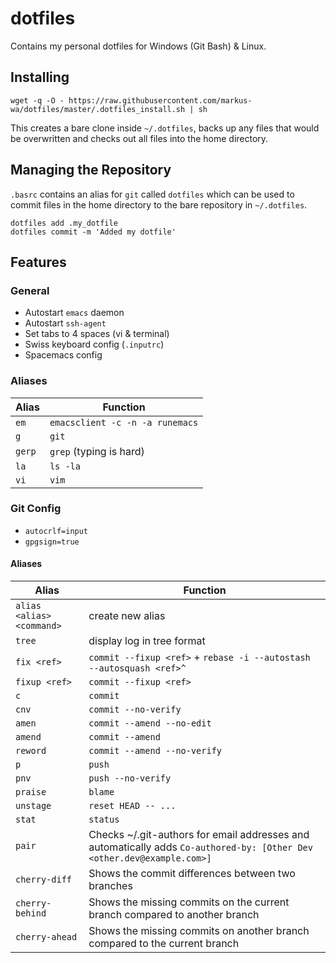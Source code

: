 # dotfiles

Contains my personal dotfiles for Windows (Git Bash) & Linux.

## Installing

	wget -q -O - https://raw.githubusercontent.com/markus-wa/dotfiles/master/.dotfiles_install.sh | sh	

This creates a bare clone inside `~/.dotfiles`, backs up any files that would be overwritten and checks out all files into the home directory.

## Managing the Repository

`.basrc` contains an alias for `git` called `dotfiles` which can be used to commit files in the home directory to the bare repository in `~/.dotfiles`.

	dotfiles add .my_dotfile
	dotfiles commit -m 'Added my dotfile'

## Features

### General

- Autostart `emacs` daemon
- Autostart `ssh-agent`
- Set tabs to 4 spaces (vi & terminal)
- Swiss keyboard config (`.inputrc`)
- Spacemacs config

### Aliases

|Alias|Function|
|-|-|
|`em`|`emacsclient -c -n -a runemacs`|
|`g`|`git`|
|`gerp`|`grep` (typing is hard)|
|`la`|`ls -la`|
|`vi`|`vim`|

### Git Config

- `autocrlf=input`
- `gpgsign=true`

#### Aliases

|Alias|Function|
|-|-|
|`alias <alias> <command>`|create new alias|
|`tree`|display log in tree format|
|`fix <ref>`|`commit --fixup <ref>` + `rebase -i --autostash --autosquash <ref>^`|
|`fixup <ref>`|`commit --fixup <ref>`|
|`c`|`commit`|
|`cnv`|`commit --no-verify`|
|`amen`|`commit --amend --no-edit`|
|`amend`|`commit --amend`|
|`reword`|`commit --amend --no-verify`|
|`p`|`push`|
|`pnv`|`push --no-verify`|
|`praise`|`blame`|
|`unstage`|`reset HEAD -- ...`|
|`stat`|`status`|
|`pair`|Checks ~/.git-authors for email addresses and automatically adds `Co-authored-by: [Other Dev <other.dev@example.com>]`|
|`cherry-diff`|Shows the commit differences between two branches|
|`cherry-behind`|Shows the missing commits on the current branch compared to another branch|
|`cherry-ahead`|Shows the missing commits on another branch compared to the current branch|
